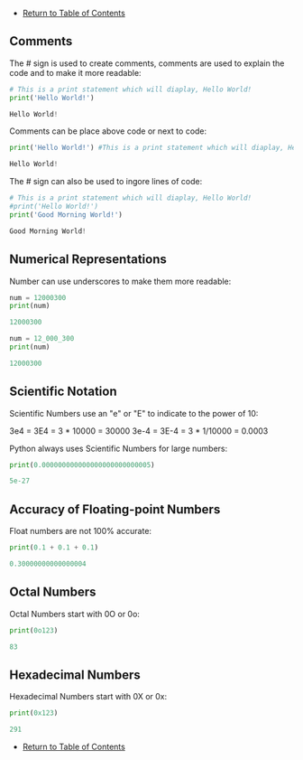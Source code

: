- [Return to Table of Contents](/../../)

## Comments

The # sign is used to create comments, comments are used to explain the code and to make it more readable:

```python
# This is a print statement which will diaplay, Hello World!
print('Hello World!')

Hello World!
```

Comments can be place above code or next to code:

```python
print('Hello World!') #This is a print statement which will diaplay, Hello World!

Hello World!
```

The # sign can also be used to ingore lines of code:

```python
# This is a print statement which will diaplay, Hello World!
#print('Hello World!')
print('Good Morning World!')

Good Morning World!
```

## Numerical Representations

Number can use underscores to make them more readable:

```python
num = 12000300
print(num)

12000300

num = 12_000_300
print(num)

12000300
```

## Scientific Notation

Scientific Numbers use an "e" or "E" to indicate to the power of 10:

3e4 = 3E4 = 3 * 10000 = 30000
3e-4 = 3E-4 = 3 * 1/10000 = 0.0003

Python always uses Scientific Numbers for large numbers:

```python
print(0.000000000000000000000000005)

5e-27
```

## Accuracy of Floating-point Numbers

Float numbers are not 100% accurate:

```python
print(0.1 + 0.1 + 0.1)

0.30000000000000004
```

## Octal Numbers

Octal Numbers start with 0O or 0o:

```python
print(0o123)

83
```

## Hexadecimal Numbers

Hexadecimal Numbers start with 0X or 0x:

```python
print(0x123)

291
```



- [Return to Table of Contents](/../../)
